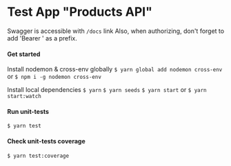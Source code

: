 # Test App "Products API"

Swagger is accessible with `/docs` link 
Also, when authorizing, don't forget to add 'Bearer ' as a prefix.

#### Get started
Install nodemon & cross-env globally
`$ yarn global add nodemon cross-env` or `$ npm i -g nodemon cross-env`

Install local dependencies
`$ yarn`
`$ yarn seeds`
`$ yarn start` or `$ yarn start:watch`

#### Run unit-tests
`$ yarn test`

#### Check unit-tests coverage
`$ yarn test:coverage`
